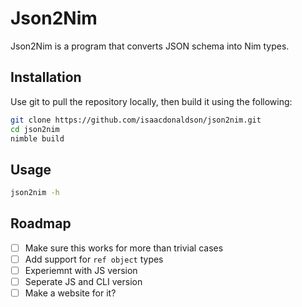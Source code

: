 # Json2Nim

Json2Nim is a program that converts JSON schema into Nim types.

## Installation

Use git to pull the repository locally, then build it using the following:

```bash
git clone https://github.com/isaacdonaldson/json2nim.git
cd json2nim
nimble build
```

## Usage

```bash
json2nim -h
```

## Roadmap

- [ ] Make sure this works for more than trivial cases
- [ ] Add support for `ref object` types
- [ ] Experiemnt with JS version
- [ ] Seperate JS and CLI version
- [ ] Make a website for it?
